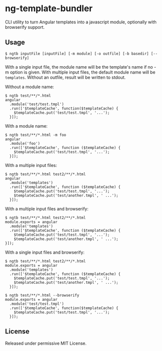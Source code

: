 ng-template-bundler
==========

CLI utility to turn Angular templates into a javascript module, optionally with
browserify support.

Usage
-----
```
$ ngtb inputFile [inputFile] [-m module] [-o outfile] [-b basedir] [--browserify]
```
With a single input file, the module name will be the template's name if no -m option is given.
With multiple input files, the default module name will be `templates`.
Without an outfile, result will be written to stdout.


Without a module name:

```
$ ngtb test/**/*.html
angular
  .module('test/test.tmpl')
  .run(['$templateCache', function($templateCache) {
    $templateCache.put('test/test.tmpl', '...');
  }]);
```

With a module name:

```
$ ngtb test/**/*.html -m foo
angular
  .module('foo')
  .run(['$templateCache', function ($templateCache) {
    $templateCache.put('test/test.tmpl', '...');
  }]);
```

With a multiple input files:

```
$ ngtb test/**/*.html test2/**/*.html
angular
  .module('templates')
  .run(['$templateCache', function ($templateCache) {
    $templateCache.put('test/test.tmpl', '...');
    $templateCache.put('test/another.tmpl', ' ...');
  }]);
```

With a multiple input files and browserify:

```
$ ngtb test/**/*.html test2/**/*.html
module.exports = angular
  .module('templates')
  .run(['$templateCache', function ($templateCache) {
    $templateCache.put('test/test.tmpl', '...');
    $templateCache.put('test/another.tmpl', ' ...');
}]);
```

With a single input files and browserify:

```
$ ngtb test/**/*.html test2/**/*.html
module.exports = angular
  .module('templates')
  .run(['$templateCache', function ($templateCache) {
    $templateCache.put('test/test.tmpl', '...');
    $templateCache.put('test/another.tmpl', ' ...');
  }]);
```

```
$ ngtb test/**/*.html --browserify
module.exports = angular
  .module('test/test.tmpl')
  .run(['$templateCache', function($templateCache) {
    $templateCache.put('test/test.tmpl', '...');
  }]);
```

License
-------
Released under permissive MIT License.
